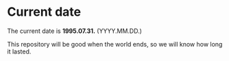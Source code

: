 # Current date

The current date is **1995.07.31.** (YYYY.MM.DD.)

This repository will be good when the world ends, so we will know how long it lasted.